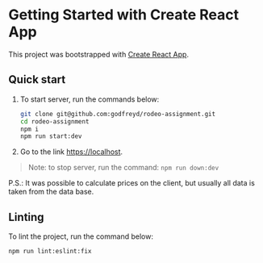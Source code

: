 # Getting Started with Create React App

This project was bootstrapped with [Create React App](https://github.com/facebook/create-react-app).

## Quick start

1. To start server, run the commands below:

    ```sh
    git clone git@github.com:godfreyd/rodeo-assignment.git
    cd rodeo-assignment
    npm i
    npm run start:dev
    ```

1. Go to the link [https://localhost](https://localhost).

> Note: to stop server, run the command: `npm run down:dev`

P.S.: It was possible to calculate prices on the client, but usually all data is taken from the data base.

## Linting

To lint the project, run the command below:

```sh
npm run lint:eslint:fix
```